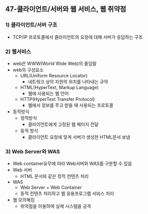 ## 47-클라이언트/서버와 웹 서비스, 웹 취약점
### 1) 클라이언트/서버 구조
- TCP/IP 프로토콜에서 클라이언트의 요청에 대해 서버가 응답하는 구조
### 2) 웹서비스
- web은 WWW(World Wide Web)의 줄임말
- web의 구성요소
    - URL(Uniform Resource Locator)
        - 네트워크 상의 자원의 위치를 나타내는 규약
    - HTML(HyperText, Markup Language)
        - 웹에 사용되는 웹 언어
    - HTTP(HyperText Transfer Protocol)
        - 웹에서 정보를 주고 받을 때 사용되는 프로토콜
- 동작방식
    - 정적방식
        - 클라이언트에게 고정된 웹 페이지 전달
    - 동적 방식
        - 클라이언트 요청에 맞게 서버가 생성한 HTML문서 보냄
### 3) Web Server와 WAS
- Web container유무에 따라 Web서버와 WAS를 구분할 수 있음
- Web 서버
    - HTML 문서와 같은 정적 컨텐츠 처리
- WAS
    - Web Server + Web Container
    - 동적 컨텐츠 처리하고 웹 응용프로그램 서비스 처리
- 웹 모의해킹
    - 취약점을 이용하여 실제 시스템을 공격
